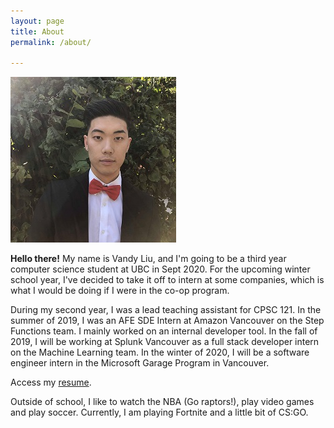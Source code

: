 ```yaml
---
layout: page
title: About
permalink: /about/

---
```


![Me (Recently!!)](/assets/author.jpg)

**Hello there!** My name is Vandy Liu, and I'm going to be a third year computer science student at UBC in Sept 2020. For the upcoming winter school year, I've decided to take it off to intern at some companies, which is what I would be doing if I were in the co-op program.

During my second year, I was a lead teaching assistant for CPSC 121.
In the summer of 2019, I was an AFE SDE Intern at Amazon Vancouver on the Step Functions team. I mainly worked on an internal developer tool.
In the fall of 2019, I will be working at Splunk Vancouver as a full stack developer intern on the Machine Learning team. In the winter of 2020, I will be a software engineer intern in the Microsoft Garage Program in Vancouver.

Access my [resume](../Resume.pdf).

Outside of school, I like to watch the NBA (Go raptors!), play video games and play soccer. Currently, I am playing Fortnite and a little bit of CS:GO.